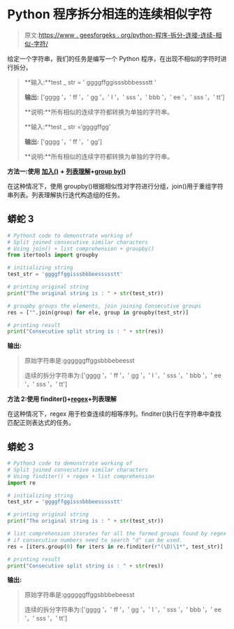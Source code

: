 # Python 程序拆分相连的连续相似字符

> 原文:[https://www . geesforgeks . org/python-程序-拆分-连接-连续-相似-字符/](https://www.geeksforgeeks.org/python-program-to-split-joined-consecutive-similar-characters/)

给定一个字符串，我们的任务是编写一个 Python 程序，在出现不相似的字符时进行拆分。

> **输入:**test _ str = ' ggggffggisssbbbessstt '
> 
> **输出:** ['gggg '，' ff '，' gg '，' I '，' sss '，' bbb '，' ee '，' sss '，' tt']
> 
> **说明:**所有相似的连续字符都转换为单独的字符串。
> 
> **输入:**test _ str =‘ggggffgg’
> 
> **输出:** ['gggg '，' ff '，' gg']
> 
> **说明:**所有相似的连续字符都转换为单独的字符串。

**方法一:使用** [**加入()**](https://www.geeksforgeeks.org/join-function-python/) **+** [**列表理解**](https://www.geeksforgeeks.org/comprehensions-in-python/)**+**[**group by()**](https://www.geeksforgeeks.org/itertools-groupby-in-python/)

在这种情况下，使用 groupby()根据相似性对字符进行分组，join()用于重组字符串列表。列表理解执行迭代构造组的任务。

## 蟒蛇 3

```py
# Python3 code to demonstrate working of
# Split joined consecutive similar characters
# Using join() + list comprehension + groupby()
from itertools import groupby

# initializing string
test_str = 'ggggffggisssbbbeessssstt'

# printing original string
print("The original string is : " + str(test_str))

# groupby groups the elements, join joining Consecutive groups
res = ["".join(group) for ele, group in groupby(test_str)]

# printing result
print("Consecutive split string is : " + str(res))
```

**输出:**

> 原始字符串是:ggggggffggsbbbebeesst
> 
> 连续的拆分字符串为:['gggg '，' ff '，' gg '，' I '，' sss '，' bbb '，' ee '，' sss '，' tt']

**方法 2:使用 finditer()+**[**regex**](https://www.geeksforgeeks.org/pattern-matching-python-regex/)**+列表理解**

在这种情况下，regex 用于检查连续的相等序列。finditer()执行在字符串中查找匹配正则表达式的任务。

## 蟒蛇 3

```py
# Python3 code to demonstrate working of
# Split joined consecutive similar characters
# Using finditer() + regex + list comprehension
import re

# initializing string
test_str = 'ggggffggisssbbbeessssstt'

# printing original string
print("The original string is : " + str(test_str))

# list comprehension iterates for all the formed groups found by regex
# if consecutive numbers need to search "d" can be used.
res = [iters.group(0) for iters in re.finditer(r"(\D)\1*", test_str)]

# printing result
print("Consecutive split string is : " + str(res))
```

**输出:**

> 原始字符串是:ggggggffggsbbbebeesst
> 
> 连续的拆分字符串为:['gggg '，' ff '，' gg '，' I '，' sss '，' bbb '，' ee '，' sss '，' tt']